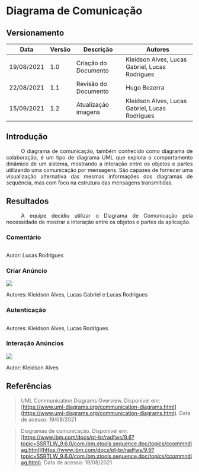# Diagrama de Comunicação

## Versionamento
| Data | Versão | Descrição | Autores |
| -------- | -------- | -------- | ---|
|   19/08/2021   |  1.0    |  Criação do Documento    | Kleidson Alves, Lucas Gabriel, Lucas Rodrigues
|   22/08/2021   |  1.1    |  Revisão do Documento    | Hugo Bezerra
|   15/09/2021   |  1.2    |  Atualização imagens    | Kleidson Alves, Lucas Gabriel, Lucas Rodrigues

## Introdução
<div style="text-indent: 40px; text-align: justify">
<p>
O diagrama de comunicação, também conhecido como diagrama de colaboração, é um tipo de diagrama UML que explora o comportamento dinâmico de um sistema, mostrando a interação entre os objetos e partes utilizando uma comunicação por mensagens. São capazes de fornecer uma visualização alternativa das mesmas informações dos diagramas de sequência, mas com foco na estrutura das mensagens transmitidas.
</p>
</div>

## Resultados

<div style="text-indent: 40px; text-align: justify">
<p>
A equipe decidiu utilizar o Diagrama de Comunicação pela necessidade de mostrar a interação entre os objetos e partes da aplicação.
</p>
</div>


### Comentário

![![](https://i.imgur.com/AdpVwSs.png)](https://i.imgur.com/AdpVwSs.png)

Autor: Lucas Rodrigues
### Criar Anúncio 

[![](https://i.imgur.com/R5EX6L3.png)](https://i.imgur.com/R5EX6L3.png)


Autores: Kleidson Alves, Lucas Gabriel e Lucas Rodrigues
### Autenticação

![![](https://i.imgur.com/zGwA2iQ.png)](https://i.imgur.com/zGwA2iQ.png)

Autores: Kleidson Alves, Lucas Rodrigues

### Interação Anúncios

[![](https://i.imgur.com/JouiJCc.png)](https://i.imgur.com/JouiJCc.png)

Autor: Kleidson Alves 

## Referências
> UML Communication Diagrams Overview. Disponível em: [https://www.uml-diagrams.org/communication-diagrams.html](https://www.uml-diagrams.org/communication-diagrams.html). Data de acesso: 19/08/2021

> Diagramas de comunicação. Disponível em: [https://www.ibm.com/docs/pt-br/radfws/9.6?topic=SSRTLW_9.6.0/com.ibm.xtools.sequence.doc/topics/ccommndiag.html](https://www.ibm.com/docs/pt-br/radfws/9.6?topic=SSRTLW_9.6.0/com.ibm.xtools.sequence.doc/topics/ccommndiag.html). Data de acesso: 19/08/2021